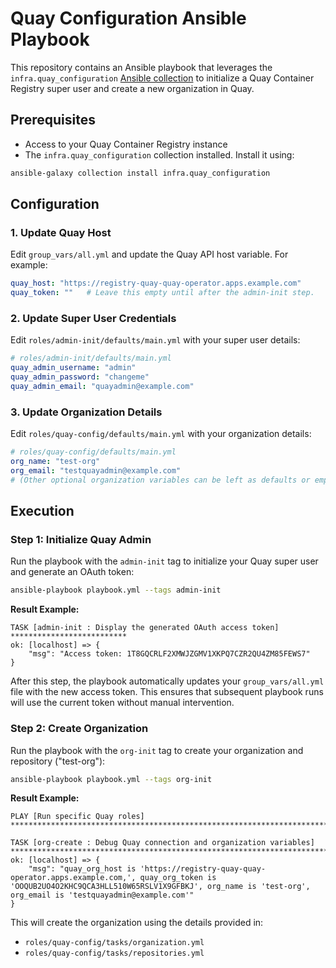 # Quay Configuration Ansible Playbook

This repository contains an Ansible playbook that leverages the
`infra.quay_configuration` [Ansible collection](https://galaxy.ansible.com/ui/repo/published/infra/quay_configuration/) to initialize a Quay Container Registry
super user and create a new organization in Quay.

## Prerequisites

- Access to your Quay Container Registry instance
- The `infra.quay_configuration` collection installed. Install it using:

```bash
ansible-galaxy collection install infra.quay_configuration
```


## Configuration

### 1. Update Quay Host

Edit `group_vars/all.yml` and update the Quay API host variable. For example:

```yaml
quay_host: "https://registry-quay-quay-operator.apps.example.com"
quay_token: ""   # Leave this empty until after the admin-init step.
```

### 2. Update Super User Credentials

Edit `roles/admin-init/defaults/main.yml` with your super user details:

```yaml
# roles/admin-init/defaults/main.yml
quay_admin_username: "admin"
quay_admin_password: "changeme"
quay_admin_email: "quayadmin@example.com"
```

### 3. Update Organization Details

Edit `roles/quay-config/defaults/main.yml` with your organization details:

```yaml
# roles/quay-config/defaults/main.yml
org_name: "test-org"
org_email: "testquayadmin@example.com"
# (Other optional organization variables can be left as defaults or empty)
```

## Execution

### Step 1: Initialize Quay Admin

Run the playbook with the `admin-init` tag to initialize your Quay super user and generate an OAuth token:

```bash
ansible-playbook playbook.yml --tags admin-init
```

**Result Example:**

```
TASK [admin-init : Display the generated OAuth access token] **************************
ok: [localhost] => {
    "msg": "Access token: 1T8GQCRLF2XMWJZGMV1XKPQ7CZR2QU4ZM85FEWS7"
}
```
After this step, the playbook automatically updates your `group_vars/all.yml` file with the new access token. This ensures that subsequent playbook runs will use the current token without manual intervention.


### Step 2: Create Organization

Run the playbook with the `org-init` tag to create your organization and repository ("test-org"):

```bash
ansible-playbook playbook.yml --tags org-init
```

**Result Example:**
```
PLAY [Run specific Quay roles] ************************************************************************************************************************************************

TASK [org-create : Debug Quay connection and organization variables] **********************************************************************************************************
ok: [localhost] => {
    "msg": "quay_org_host is 'https://registry-quay-quay-operator.apps.example.com,', quay_org_token is 'OOQUB2UO4O2KHC9QCA3HLL510W65RSLV1X9GFBKJ', org_name is 'test-org', org_email is 'testquayadmin@example.com'"
}
```

This will create the organization using the details provided in:
- `roles/quay-config/tasks/organization.yml`
- `roles/quay-config/tasks/repositories.yml`
